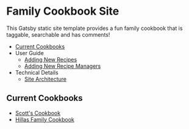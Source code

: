 # Family Cookbook Site

This Gatsby static site template provides a fun family cookbook that is taggable, searchable and has comments!

- [Current Cookbooks](#current-cookbooks)
- User Guide
    - [Adding New Recipes](./documentation/new_recipes.md)
    - [Adding New Recipe Managers](./documentation/adding_new_users.md)
- Technical Details
    - [Site Architecture](./documentation/architecture.md)

## Current Cookbooks

- [Scott's Cookbook](https://cookbook.scottpopplewell.me/)
- [Hillas Family Cookbook](https://cookbookhillasfamilycommain.gatsbyjs.io/)


